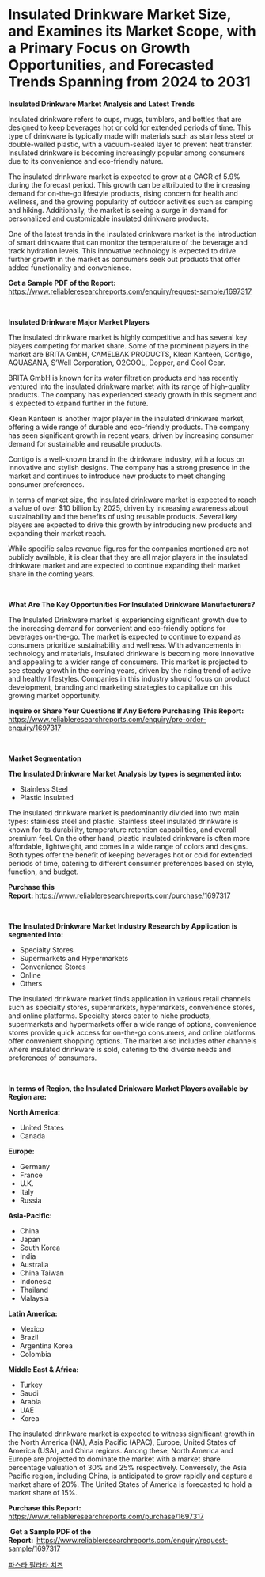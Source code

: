 <p><h1>Insulated Drinkware Market Size, and Examines its Market Scope, with a Primary Focus on Growth Opportunities, and Forecasted Trends Spanning from 2024 to 2031</h1></p><p><strong>Insulated Drinkware Market Analysis and Latest Trends</strong></p>
<p><p>Insulated drinkware refers to cups, mugs, tumblers, and bottles that are designed to keep beverages hot or cold for extended periods of time. This type of drinkware is typically made with materials such as stainless steel or double-walled plastic, with a vacuum-sealed layer to prevent heat transfer. Insulated drinkware is becoming increasingly popular among consumers due to its convenience and eco-friendly nature.</p><p>The insulated drinkware market is expected to grow at a CAGR of 5.9% during the forecast period. This growth can be attributed to the increasing demand for on-the-go lifestyle products, rising concern for health and wellness, and the growing popularity of outdoor activities such as camping and hiking. Additionally, the market is seeing a surge in demand for personalized and customizable insulated drinkware products.</p><p>One of the latest trends in the insulated drinkware market is the introduction of smart drinkware that can monitor the temperature of the beverage and track hydration levels. This innovative technology is expected to drive further growth in the market as consumers seek out products that offer added functionality and convenience.</p></p>
<p><strong>Get a Sample PDF of the Report:&nbsp;</strong> <a href="https://www.reliableresearchreports.com/enquiry/request-sample/1697317">https://www.reliableresearchreports.com/enquiry/request-sample/1697317</a></p>
<p>&nbsp;</p>
<p><strong>Insulated Drinkware Major Market Players</strong></p>
<p><p>The insulated drinkware market is highly competitive and has several key players competing for market share. Some of the prominent players in the market are BRITA GmbH, CAMELBAK PRODUCTS, Klean Kanteen, Contigo, AQUASANA, S’Well Corporation, O2COOL, Dopper, and Cool Gear.</p><p>BRITA GmbH is known for its water filtration products and has recently ventured into the insulated drinkware market with its range of high-quality products. The company has experienced steady growth in this segment and is expected to expand further in the future.</p><p>Klean Kanteen is another major player in the insulated drinkware market, offering a wide range of durable and eco-friendly products. The company has seen significant growth in recent years, driven by increasing consumer demand for sustainable and reusable products.</p><p>Contigo is a well-known brand in the drinkware industry, with a focus on innovative and stylish designs. The company has a strong presence in the market and continues to introduce new products to meet changing consumer preferences.</p><p>In terms of market size, the insulated drinkware market is expected to reach a value of over $10 billion by 2025, driven by increasing awareness about sustainability and the benefits of using reusable products. Several key players are expected to drive this growth by introducing new products and expanding their market reach.</p><p>While specific sales revenue figures for the companies mentioned are not publicly available, it is clear that they are all major players in the insulated drinkware market and are expected to continue expanding their market share in the coming years.</p></p>
<p>&nbsp;</p>
<p><strong>What Are The Key Opportunities For Insulated Drinkware Manufacturers?</strong></p>
<p><p>The Insulated Drinkware market is experiencing significant growth due to the increasing demand for convenient and eco-friendly options for beverages on-the-go. The market is expected to continue to expand as consumers prioritize sustainability and wellness. With advancements in technology and materials, insulated drinkware is becoming more innovative and appealing to a wider range of consumers. This market is projected to see steady growth in the coming years, driven by the rising trend of active and healthy lifestyles. Companies in this industry should focus on product development, branding and marketing strategies to capitalize on this growing market opportunity.</p></p>
<p><strong>Inquire or Share Your Questions If Any Before Purchasing This Report:</strong> <a href="https://www.reliableresearchreports.com/enquiry/pre-order-enquiry/1697317">https://www.reliableresearchreports.com/enquiry/pre-order-enquiry/1697317</a></p>
<p>&nbsp;</p>
<p><strong>Market Segmentation</strong></p>
<p><strong>The Insulated Drinkware Market Analysis by types is segmented into:</strong></p>
<p><ul><li>Stainless Steel</li><li>Plastic Insulated</li></ul></p>
<p><p>The insulated drinkware market is predominantly divided into two main types: stainless steel and plastic. Stainless steel insulated drinkware is known for its durability, temperature retention capabilities, and overall premium feel. On the other hand, plastic insulated drinkware is often more affordable, lightweight, and comes in a wide range of colors and designs. Both types offer the benefit of keeping beverages hot or cold for extended periods of time, catering to different consumer preferences based on style, function, and budget.</p></p>
<p><strong>Purchase this Report:&nbsp;</strong><a href="https://www.reliableresearchreports.com/purchase/1697317">https://www.reliableresearchreports.com/purchase/1697317</a></p>
<p>&nbsp;</p>
<p><strong>The Insulated Drinkware Market Industry Research by Application is segmented into:</strong></p>
<p><ul><li>Specialty Stores</li><li>Supermarkets and Hypermarkets</li><li>Convenience Stores</li><li>Online</li><li>Others</li></ul></p>
<p><p>The insulated drinkware market finds application in various retail channels such as specialty stores, supermarkets, hypermarkets, convenience stores, and online platforms. Specialty stores cater to niche products, supermarkets and hypermarkets offer a wide range of options, convenience stores provide quick access for on-the-go consumers, and online platforms offer convenient shopping options. The market also includes other channels where insulated drinkware is sold, catering to the diverse needs and preferences of consumers.</p></p>
<p>&nbsp;</p>
<p><strong>In terms of Region, the Insulated Drinkware Market Players available by Region are:</strong></p>
<p>
    <p> <strong> North America: </strong>
        <ul>
            <li>United States</li>
            <li>Canada</li>
        </ul>
        </p> 
    <p> <strong> Europe: </strong>
        <ul>
            <li>Germany</li>
            <li>France</li>
            <li>U.K.</li>
            <li>Italy</li>
            <li>Russia</li>
        </ul>
        </p> 
    <p> <strong> Asia-Pacific: </strong>
        <ul>
            <li>China</li>
            <li>Japan</li>
            <li>South Korea</li>
            <li>India</li>
            <li>Australia</li>
            <li>China Taiwan</li>
            <li>Indonesia</li>
            <li>Thailand</li>
            <li>Malaysia</li>
        </ul>
        </p> 
    <p> <strong> Latin America: </strong>
        <ul>
            <li>Mexico</li>
            <li>Brazil</li>
            <li>Argentina Korea</li>
            <li>Colombia</li>
        </ul>
        </p> 
    <p> <strong> Middle East & Africa: </strong>
        <ul>
            <li>Turkey</li>
            <li>Saudi</li>
            <li>Arabia</li>
            <li>UAE</li>
            <li>Korea</li>
        </ul>
    </p>
    </p>
<p><p>The insulated drinkware market is expected to witness significant growth in the North America (NA), Asia Pacific (APAC), Europe, United States of America (USA), and China regions. Among these, North America and Europe are projected to dominate the market with a market share percentage valuation of 30% and 25% respectively. Conversely, the Asia Pacific region, including China, is anticipated to grow rapidly and capture a market share of 20%. The United States of America is forecasted to hold a market share of 15%.</p></p>
<p><strong>Purchase this Report: </strong><a href="https://www.reliableresearchreports.com/purchase/1697317">https://www.reliableresearchreports.com/purchase/1697317</a></p>
<p>&nbsp;<strong>Get a Sample PDF of the Report:&nbsp;&nbsp;</strong><a href="https://www.reliableresearchreports.com/enquiry/request-sample/1697317">https://www.reliableresearchreports.com/enquiry/request-sample/1697317</a></p>
<p><strong></strong></p>
<p><p><a href="https://medium.com/@conradkirrlin76575/%ED%8C%8C%EC%8A%A4%ED%83%80-%ED%95%84%EB%9D%BC%ED%83%80-%EC%B9%98%EC%A6%88-%EC%8B%9C%EC%9E%A5-%EB%8F%99%ED%96%A5-%EB%B0%8F-%EC%8B%9C%EC%9E%A5-%EB%B6%84%EC%84%9D%EC%9D%80-2024-2031%EB%85%84-%EA%B8%B0%EA%B0%84%EC%9D%84-%EC%98%88%EC%B8%A1%ED%95%9C%EB%8B%A4-9da44b76be05">파스타 필라타 치즈</a></p></p>